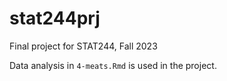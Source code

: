 # stat244prj
Final project for STAT244, Fall 2023

Data analysis in `4-meats.Rmd` is used in the project. 